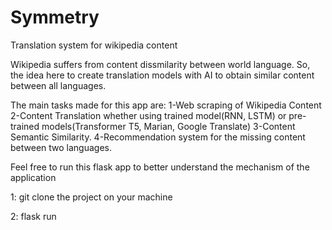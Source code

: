 # Symmetry
Translation system for wikipedia content


Wikipedia suffers from content dissmilarity between world language. 
So, the idea here to create translation models with AI to obtain similar content between all languages.

The main tasks made for this app are:
1-Web scraping of Wikipedia Content
2-Content Translation whether using trained model(RNN, LSTM) or pre-trained models(Transformer T5, Marian, Google Translate)
3-Content Semantic Similarity.
4-Recommendation system for the missing content between two languages.

Feel free to run this flask app to better understand the mechanism of the application

1: git clone the project on your machine

2: flask run
